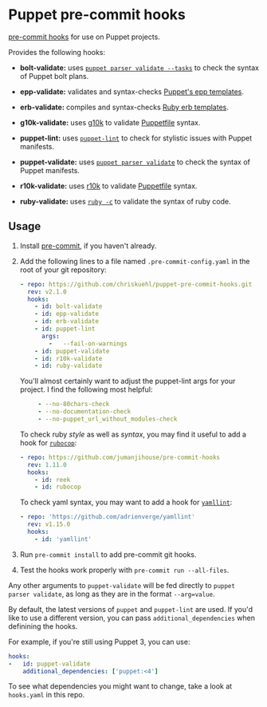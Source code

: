 Puppet pre-commit hooks
=========

[pre-commit hooks](http://pre-commit.com/) for use on Puppet projects.

Provides the following hooks:

* **bolt-validate:** uses [`puppet parser validate --tasks`][puppet-parser] to check the syntax of
  Puppet bolt plans.

* **epp-validate:** validates and syntax-checks [Puppet's epp templates][epp].

* **erb-validate:** compiles and syntax-checks [Ruby erb templates][erb].

* **g10k-validate:** uses [g10k][g10k] to validate [Puppetfile][puppetfile] syntax.

* **puppet-lint:** uses [`puppet-lint`](http://puppet-lint.com/) to check for
  stylistic issues with Puppet manifests.

* **puppet-validate:** uses [`puppet parser validate`][puppet-parser] to check the syntax of
  Puppet manifests.

* **r10k-validate:** uses [r10k][r10k] to validate [Puppetfile][puppetfile] syntax.

* **ruby-validate:** uses [`ruby -c`][ruby-c] to validate the syntax of ruby code.


[epp]: https://docs.puppet.com/puppet/latest/lang_template_epp.html
[erb]: https://puppet.com/docs/puppet/latest/lang_template_erb.html
[g10k]: https://github.com/xorpaul/g10k
[puppetfile]: https://puppet.com/docs/pe/latest/puppetfile.html
[puppet-parser]: https://puppet.com/docs/puppet/latest/man/parser.html#EXAMPLES
[r10k]: https://github.com/puppetlabs/r10k
[rubocop]: https://github.com/rubocop-hq/rubocop
[ruby-c]: https://ruby-doc.org/docs/ruby-doc-bundle/Manual/man-1.4/options.html
[yamllint]: https://github.com/adrienverge/yamllint

## Usage

1. Install [pre-commit](http://pre-commit.com/), if you haven't already.

2. Add the following lines to a file named `.pre-commit-config.yaml` in the
   root of your git repository:

    ```yaml
    - repo: https://github.com/chriskuehl/puppet-pre-commit-hooks.git
      rev: v2.1.0
      hooks:
        - id: bolt-validate
        - id: epp-validate
        - id: erb-validate
        - id: puppet-lint
          args:
            -   --fail-on-warnings
        - id: puppet-validate
        - id: r10k-validate
        - id: ruby-validate
    ```

    You'll almost certainly want to adjust the puppet-lint args for your
    project. I find the following most helpful:

    ```yaml
         - --no-80chars-check
         - --no-documentation-check
         - --no-puppet_url_without_modules-check
    ```

    To check ruby *style* as well as *syntax*, you may find it useful
    to add a hook for [`rubocop`][rubocop]:

    ```yaml
    - repo: https://github.com/jumanjihouse/pre-commit-hooks
      rev: 1.11.0
      hooks:
        - id: reek
        - id: rubocop
    ```

    To check yaml syntax, you may want to add a hook for [`yamllint`][yamllint]:

    ```yaml
    - repo: 'https://github.com/adrienverge/yamllint'
      rev: v1.15.0
      hooks:
        - id: 'yamllint'
    ```

3. Run `pre-commit install` to add pre-commit git hooks.

4. Test the hooks work properly with `pre-commit run --all-files`.

Any other arguments to `puppet-validate` will be fed directly to
`puppet parser validate`, as long as they are in the format `--arg=value`.

By default, the latest versions of `puppet` and `puppet-lint` are used. If
you'd like to use a different version, you can pass `additional_dependencies`
when definining the hooks.

For example, if you're still using Puppet 3, you can use:

```yaml
hooks:
-   id: puppet-validate
    additional_dependencies: ['puppet:<4']
```

To see what dependencies you might want to change, take a look at
`hooks.yaml` in this repo.
